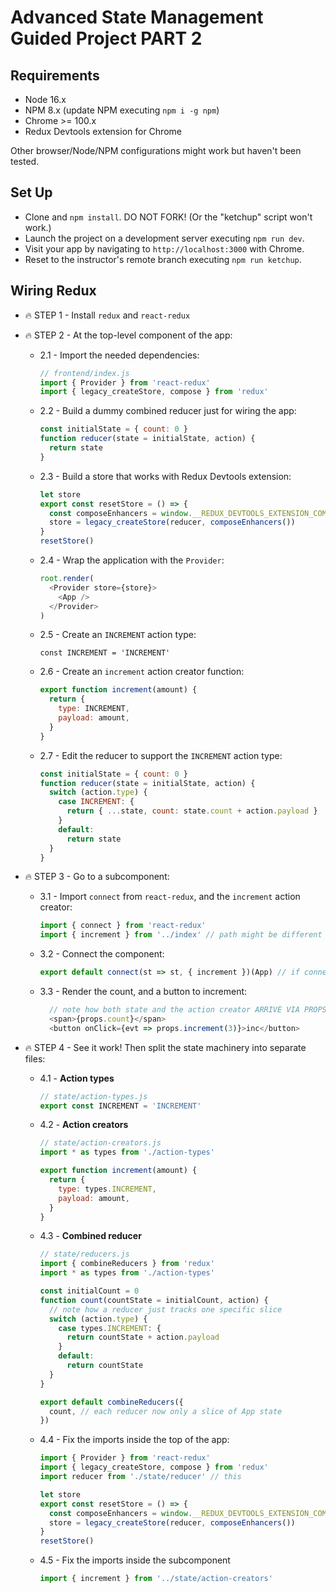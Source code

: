 # Advanced State Management Guided Project PART 2

## Requirements

- Node 16.x
- NPM 8.x (update NPM executing `npm i -g npm`)
- Chrome >= 100.x
- Redux Devtools extension for Chrome

Other browser/Node/NPM configurations might work but haven't been tested.

## Set Up

- Clone and `npm install`. DO NOT FORK! (Or the "ketchup" script won't work.)
- Launch the project on a development server executing `npm run dev`.
- Visit your app by navigating to `http://localhost:3000` with Chrome.
- Reset to the instructor's remote branch executing `npm run ketchup`.

## Wiring Redux

- 🔥 STEP 1 - Install `redux` and `react-redux`
- 🔥 STEP 2 - At the top-level component of the app:
  - 2.1 - Import the needed dependencies:

    ```js
    // frontend/index.js
    import { Provider } from 'react-redux'
    import { legacy_createStore, compose } from 'redux'
    ```

  - 2.2 - Build a dummy combined reducer just for wiring the app:

    ```js
    const initialState = { count: 0 }
    function reducer(state = initialState, action) {
      return state
    }
    ```

  - 2.3 - Build a store that works with Redux Devtools extension:

    ```js
    let store
    export const resetStore = () => {
      const composeEnhancers = window.__REDUX_DEVTOOLS_EXTENSION_COMPOSE__ || compose
      store = legacy_createStore(reducer, composeEnhancers())
    }
    resetStore()
    ```

  - 2.4 - Wrap the application with the `Provider`:

    ```js
    root.render(
      <Provider store={store}>
        <App />
      </Provider>
    )
    ```

  - 2.5 - Create an `INCREMENT` action type:

    ```JS
    const INCREMENT = 'INCREMENT'
    ```

  - 2.6 - Create an `increment` action creator function:

    ```js
    export function increment(amount) {
      return {
        type: INCREMENT,
        payload: amount,
      }
    }
    ```

  - 2.7 - Edit the reducer to support the `INCREMENT` action type:

    ```js
    const initialState = { count: 0 }
    function reducer(state = initialState, action) {
      switch (action.type) {
        case INCREMENT: {
          return { ...state, count: state.count + action.payload }
        }
        default:
          return state
      }
    }
    ```

- 🔥 STEP 3 - Go to a subcomponent:
  - 3.1 - Import `connect` from `react-redux`, and the `increment` action creator:

    ```js
    import { connect } from 'react-redux'
    import { increment } from '../index' // path might be different
    ```

  - 3.2 - Connect the component:

    ```js
    export default connect(st => st, { increment })(App) // if connecting App
    ```

  - 3.3 - Render the count, and a button to increment:

    ```js
      // note how both state and the action creator ARRIVE VIA PROPS
      <span>{props.count}</span>
      <button onClick={evt => props.increment(3)}>inc</button>
    ```

- 🔥 STEP 4 - See it work! Then split the state machinery into separate files:

  - 4.1 - __Action types__

    ```js
    // state/action-types.js
    export const INCREMENT = 'INCREMENT'
    ```

  - 4.2 - __Action creators__

    ```js
    // state/action-creators.js
    import * as types from './action-types'

    export function increment(amount) {
      return {
        type: types.INCREMENT,
        payload: amount,
      }
    }
    ```

  - 4.3 - __Combined reducer__

    ```js
    // state/reducers.js
    import { combineReducers } from 'redux'
    import * as types from './action-types'

    const initialCount = 0
    function count(countState = initialCount, action) {
      // note how a reducer just tracks one specific slice
      switch (action.type) {
        case types.INCREMENT: {
          return countState + action.payload
        }
        default:
          return countState
      }
    }

    export default combineReducers({
      count, // each reducer now only a slice of App state
    })
    ```

  - 4.4 - Fix the imports inside the top of the app:

    ```js
    import { Provider } from 'react-redux'
    import { legacy_createStore, compose } from 'redux'
    import reducer from './state/reducer' // this

    let store
    export const resetStore = () => {
      const composeEnhancers = window.__REDUX_DEVTOOLS_EXTENSION_COMPOSE__ || compose
      store = legacy_createStore(reducer, composeEnhancers())
    }
    resetStore()
    ```

  - 4.5 - Fix the imports inside the subcomponent

    ```js
    import { increment } from '../state/action-creators'
    ```
